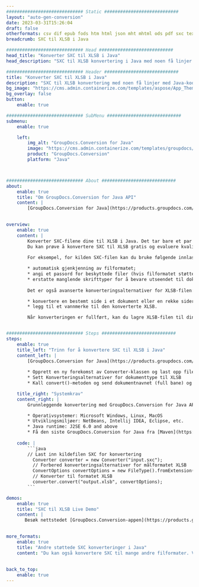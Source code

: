 ```yaml
---
############################# Static ############################
layout: "auto-gen-conversion"
date: 2023-03-31T15:26:04
draft: false
otherformats: csv dif epub fods htm html json mht mhtml ods pdf sxc tex tsv xlam xls xlsb xlsm xlsx xlt xltm xltx xml xps
breadcrumb: SXC til XLSB i Java

############################# Head ############################
head_title: "Konverter SXC til XLSB i Java"
head_description: "SXC til XLSB konvertering i Java med noen få linjer med kode. Konverter over 160 filformater ved å bruke GroupDocs dokumentkonverterings-API for Java"

############################# Header ############################
title: "Konverter SXC til XLSB i Java"
description: "SXC til XLSB konvertering med noen få linjer med Java-kode"
bg_image: "https://cms.admin.containerize.com/templates/aspose/App_Themes/V3/images/bg/header1.png"
bg_overlay: false
button:
    enable: true

############################# SubMenu ############################
submenu:
    enable: true

    left:
        img_alt: "GroupDocs.Conversion for Java"
        image: "https://cms.admin.containerize.com/templates/groupdocs/images/product-logos/90x90-noborder/groupdocs-conversion-java.png"
        product: "GroupDocs.Conversion"
        platform: "Java"



############################# About ############################
about:
    enable: true
    title: "Om GroupDocs.Conversion for Java API"
    content: |
        [GroupDocs.Conversion for Java](https://products.groupdocs.com/conversion/java/) er et avansert filformatkonverterings-API for konvertering mellom populære bilde- og dokumentformater som Microsoft Office, OpenDocument, PDF, HTML, e-post, CAD. og mye mer med bare noen få linjer med kode. Den opprinnelige API-en oppdager automatisk formatene til originaldokumentene og tilbyr mange alternativer for å tilpasse de konverterte dokumentene. Sammen med funksjonen til å trekke ut informasjon fra et dokument, støtter den også bufring av konverteringsresultatene til den lokale disken som standard. Imidlertid kan enhver type hurtigbufferlagring støttes ved å implementere de riktige grensesnittene - Amazon S3, Dropbox, Google Drive, Windows Azure, Reddis eller andre.
    

overview:
    enable: true
    content: |
        Konverter SXC-filene dine til XLSB i Java. Det tar bare et par linjer med Java-kode på hvilken som helst plattform du ønsker, for eksempel Windows, Linux, macOS.
        Du kan prøve å konvertere SXC til XLSB gratis og evaluere kvaliteten på konverteringsresultatene. Sammen med enkle filkonverteringsskript kan du prøve mer sofistikerte alternativer for å laste inn SXC-kildefilen og lagre XLSB-utdata. 
        
        For eksempel, for kilden SXC-filen kan du bruke følgende innlastingsalternativer:

        * automatisk gjenkjenning av filformatet;
        * angi et passord for beskyttede filer (hvis filformatet støtter det);
        * erstatte manglende skrifttyper for å bevare utseendet til dokumentet.
        
        Det er også avanserte konverteringsalternativer for XLSB-filen:

        * konvertere en bestemt side i et dokument eller en rekke sider;
        * legg til et vannmerke til den konverterte XLSB.

        Når konverteringen er fullført, kan du lagre XLSB-filen til din lokale filbane eller til tredjepartslagring som FTP, Amazon S3, Google Drive, Dropbox osv. Vær oppmerksom på - for å konvertere SXC til XLSB, trenger du ikke å installere tilleggsprogramvare, som MS Office, Open Office, Adobe Acrobat Reader osv.


############################# Steps ############################
steps:
    enable: true
    title_left: "Trinn for å konvertere SXC til XLSB i Java"
    content_left: |
        [GroupDocs.Conversion for Java](https://products.groupdocs.com/conversion/java/) lar utviklere enkelt konvertere SXC fil til XLSB med noen få linjer med kode.
        
        * Opprett en ny forekomst av Converter-klassen og last opp filen SXC med hele banen
        * Sett Konverteringsalternativer for dokumenttype til XLSB
        * Kall convert()-metoden og send dokumentnavnet (full bane) og formatet (XLSB) som en parameter

    title_right: "Systemkrav"
    content_right: |
        Grunnleggende konvertering med GroupDocs.Conversion for Java API kan gjøres med bare noen få linjer med kode. APIene våre støttes på alle større plattformer og operativsystemer. Før du utfører koden nedenfor, sørg for at du har følgende forutsetninger installert på systemet ditt.

        * Operativsystemer: Microsoft Windows, Linux, MacOS
        * Utviklingsmiljøer: NetBeans, Intellij IDEA, Eclipse, etc.
        * Java runtime: J2SE 6.0 and above
        * Få den siste GroupDocs.Conversion for Java fra [Maven](https://repository.groupdocs.com/webapp/#/artifacts/browse/tree/General/repo/com/groupdocs/groupdocs-conversion)
         
    code: |
        ```java    
        // Last inn kildefilen SXC for konvertering
          Converter converter = new Converter("input.sxc");
          // Forbered konverteringsalternativer for målformatet XLSB
          ConvertOptions convertOptions = new FileType().fromExtension("xlsb").getConvertOptions();
          // Konverter til formatet XLSB
          converter.convert("output.xlsb", convertOptions);
        ```

demos:
    enable: true
    title: "SXC til XLSB Live Demo"
    content: |
       Besøk nettstedet [GroupDocs.Conversion-appen](https://products.groupdocs.app/conversion/family) og prøv konverteringen fra SXC til XLSB nå. Den gratis demoen har følgende fordeler
          

more_formats:
    enable: true
    title: "Andre støttede SXC konverteringer i Java"
    content: "Du kan også konvertere SXC til mange andre filformater. Vennligst se listen nedenfor."
       
       
back_to_top:
    enable: true
---
```

